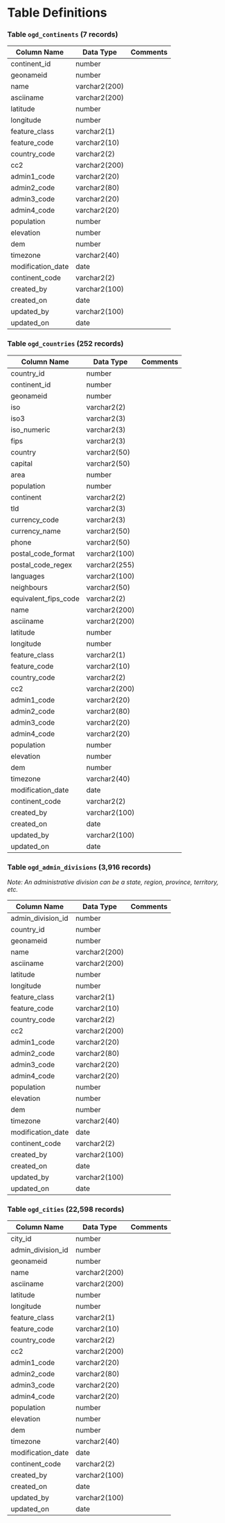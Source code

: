 # Table Definitions

### Table `ogd_continents` (7 records)
Column Name | Data Type | Comments
--- | --- | ---
continent_id | number |
geonameid | number |
name | varchar2(200) |
asciiname | varchar2(200) |
latitude | number |
longitude | number |
feature_class | varchar2(1) |
feature_code | varchar2(10) |
country_code | varchar2(2) |
cc2 | varchar2(200) |
admin1_code | varchar2(20) |
admin2_code | varchar2(80) |
admin3_code | varchar2(20) |
admin4_code | varchar2(20) |
population | number |
elevation | number |
dem | number |
timezone | varchar2(40) |
modification_date | date |
continent_code | varchar2(2) |
created_by | varchar2(100) |
created_on | date |
updated_by | varchar2(100) |
updated_on | date |

### Table `ogd_countries` (252 records)
Column Name | Data Type | Comments
--- | --- | ---
country_id | number |
continent_id | number |
geonameid | number |
iso | varchar2(2) |
iso3 | varchar2(3) |
iso_numeric | varchar2(3) |
fips | varchar2(3) |
country | varchar2(50) |
capital | varchar2(50) |
area | number |
population | number |
continent | varchar2(2) |
tld | varchar2(3) |
currency_code | varchar2(3) |
currency_name | varchar2(50) |
phone | varchar2(50) |
postal_code_format | varchar2(100) |
postal_code_regex | varchar2(255) |
languages | varchar2(100) |
neighbours | varchar2(50) |
equivalent_fips_code | varchar2(2) |
name | varchar2(200) |
asciiname | varchar2(200) |
latitude | number |
longitude | number |
feature_class | varchar2(1) |
feature_code | varchar2(10) |
country_code | varchar2(2) |
cc2 | varchar2(200) |
admin1_code | varchar2(20) |
admin2_code | varchar2(80) |
admin3_code | varchar2(20) |
admin4_code | varchar2(20) |
population | number |
elevation | number |
dem | number |
timezone | varchar2(40) |
modification_date | date |
continent_code | varchar2(2) |
created_by | varchar2(100) |
created_on | date |
updated_by | varchar2(100) |
updated_on | date |


### Table `ogd_admin_divisions` (3,916 records)
*Note: An administrative division can be a state, region, province, territory, etc.*

Column Name | Data Type | Comments
--- | --- | ---
admin_division_id | number |
country_id | number |
geonameid | number |
name | varchar2(200) |
asciiname | varchar2(200) |
latitude | number |
longitude | number |
feature_class | varchar2(1) |
feature_code | varchar2(10) |
country_code | varchar2(2) |
cc2 | varchar2(200) |
admin1_code | varchar2(20) |
admin2_code | varchar2(80) |
admin3_code | varchar2(20) |
admin4_code | varchar2(20) |
population | number |
elevation | number |
dem | number |
timezone | varchar2(40) |
modification_date | date |
continent_code | varchar2(2) |
created_by | varchar2(100) |
created_on | date |
updated_by | varchar2(100) |
updated_on | date |

### Table `ogd_cities` (22,598 records)
Column Name | Data Type | Comments
--- | --- | ---
city_id | number |
admin_division_id | number |
geonameid | number |
name | varchar2(200) |
asciiname | varchar2(200) |
latitude | number |
longitude | number |
feature_class | varchar2(1) |
feature_code | varchar2(10) |
country_code | varchar2(2) |
cc2 | varchar2(200) |
admin1_code | varchar2(20) |
admin2_code | varchar2(80) |
admin3_code | varchar2(20) |
admin4_code | varchar2(20) |
population | number |
elevation | number |
dem | number |
timezone | varchar2(40) |
modification_date | date |
continent_code | varchar2(2) |
created_by | varchar2(100) |
created_on | date |
updated_by | varchar2(100) |
updated_on | date |
